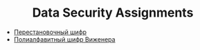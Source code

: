 <h1 style="text-align:center">Data Security Assignments</h1>

- [Перестановочный шифр](lab1_permutation)
- [Полиалфавитный шифр Виженера](lab2_polyalphabetic)

